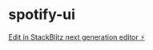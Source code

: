 # spotify-ui

[Edit in StackBlitz next generation editor ⚡️](https://stackblitz.com/~/github.com/Tanush-J/spotify-ui)